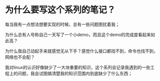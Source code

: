 # 为什么要写这个系列的笔记？



每当我有一点想法想要实现的时候，总有一些问题困扰着我；

为什么总有人号称自己一天写了一个小demo，而且这个demo的完成度看起来如此高？

为什么我自己动起手来就感觉无从下手？感觉什么接口都找不到，命令也找不到，网络也不会配？

我对linux的认识好像缺少了一大块重要的知识，这个系列会记录我遇到的一些工程上的问题，我会试图搞清楚我的知识范围内到底缺少了什么东西；